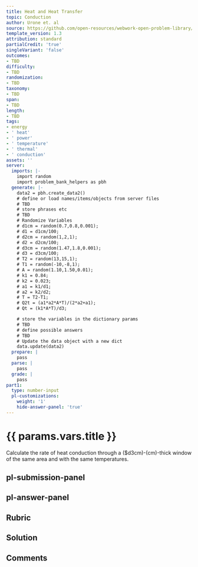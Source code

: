 ```yaml
---
title: Heat and Heat Transfer
topic: Conduction
author: Urone et. al
source: https://github.com/open-resources/webwork-open-problem-library/tree/master/Contrib/BrockPhysics/College_Physics_Urone/14.Heat_and_Heat_Transfer/14-05.Conduction/NU_U17_14_05_013.pg
template_version: 1.3
attribution: standard
partialCredit: 'true'
singleVariant: 'false'
outcomes:
- TBD
difficulty:
- TBD
randomization:
- TBD
taxonomy:
- TBD
span:
- TBD
length:
- TBD
tags:
- energy
- ' heat'
- ' power'
- ' temperature'
- ' thermal'
- ' conduction'
assets: ''
server:
  imports: |-
    import random
    import problem_bank_helpers as pbh
  generate: |-
    data2 = pbh.create_data2()
    # define or load names/items/objects from server files
    # TBD
    # store phrases etc
    # TBD
    # Randomize Variables
    # d1cm = random(0.7,0.8,0.001);
    # d1 = d1cm/100;
    # d2cm = random(1,2,1);
    # d2 = d2cm/100;
    # d3cm = random(1.47,1.8,0.001);
    # d3 = d3cm/100;
    # T2 = random(13,15,1);
    # T1 = random(-10,-8,1);
    # A = random(1.10,1.50,0.01);
    # k1 = 0.84;
    # k2 = 0.023;
    # a1 = k1/d1;
    # a2 = k2/d2;
    # T = T2-T1;
    # Q2t = (a1*a2*A*T)/(2*a2+a1);
    # Qt = (k1*A*T)/d3;

    # store the variables in the dictionary params
    # TBD
    # define possible answers
    # TBD
    # Update the data object with a new dict
    data.update(data2)
  prepare: |
    pass
  parse: |
    pass
  grade: |
    pass
part1:
  type: number-input
  pl-customizations:
    weight: '1'
    hide-answer-panel: 'true'
---
```


# {{ params.vars.title }} 


Calculate the rate of heat conduction through a ($d3cm)-(cm)-thick window of the same area and with the same temperatures.


## pl-submission-panel 


## pl-answer-panel 


## Rubric 


## Solution 


## Comments 


